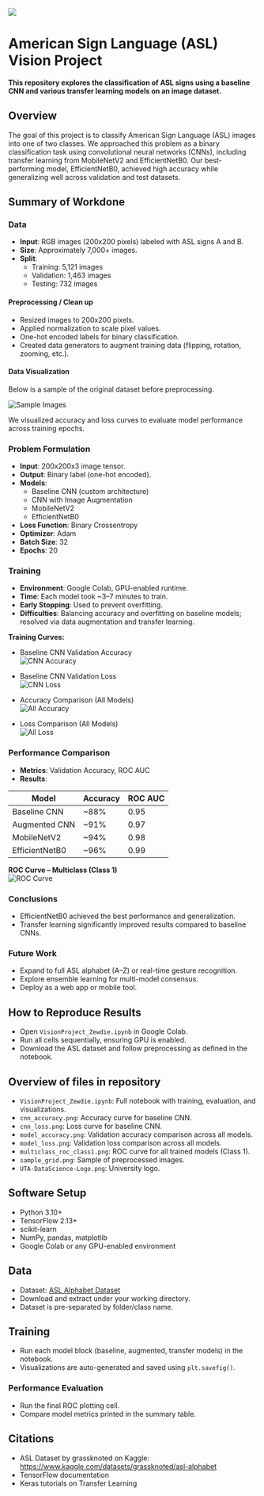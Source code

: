 ![](UTA-DataScience-Logo.png)

# American Sign Language (ASL) Vision Project

**This repository explores the classification of ASL signs using a baseline CNN and various transfer learning models on an image dataset.**

## Overview

The goal of this project is to classify American Sign Language (ASL) images into one of two classes. We approached this problem as a binary classification task using convolutional neural networks (CNNs), including transfer learning from MobileNetV2 and EfficientNetB0. Our best-performing model, EfficientNetB0, achieved high accuracy while generalizing well across validation and test datasets.

## Summary of Workdone

### Data

* **Input**: RGB images (200x200 pixels) labeled with ASL signs A and B.
* **Size**: Approximately 7,000+ images.
* **Split**:
  * Training: 5,121 images
  * Validation: 1,463 images
  * Testing: 732 images

#### Preprocessing / Clean up

* Resized images to 200x200 pixels.
* Applied normalization to scale pixel values.
* One-hot encoded labels for binary classification.
* Created data generators to augment training data (flipping, rotation, zooming, etc.).

#### Data Visualization

Below is a sample of the original dataset before preprocessing.

![Sample Images](sample_grid.png)

We visualized accuracy and loss curves to evaluate model performance across training epochs.

### Problem Formulation

* **Input**: 200x200x3 image tensor.
* **Output**: Binary label (one-hot encoded).
* **Models**:
  * Baseline CNN (custom architecture)
  * CNN with Image Augmentation
  * MobileNetV2
  * EfficientNetB0
* **Loss Function**: Binary Crossentropy
* **Optimizer**: Adam
* **Batch Size**: 32
* **Epochs**: 20

### Training

* **Environment**: Google Colab, GPU-enabled runtime.
* **Time**: Each model took ~3–7 minutes to train.
* **Early Stopping**: Used to prevent overfitting.
* **Difficulties**: Balancing accuracy and overfitting on baseline models; resolved via data augmentation and transfer learning.

**Training Curves:**

- Baseline CNN Validation Accuracy  
  ![CNN Accuracy](cnn_accuracy.png)

- Baseline CNN Validation Loss  
  ![CNN Loss](cnn_loss.png)

- Accuracy Comparison (All Models)  
  ![All Accuracy](model_accuracy.png)

- Loss Comparison (All Models)  
  ![All Loss](model_loss.png)

### Performance Comparison

* **Metrics**: Validation Accuracy, ROC AUC
* **Results**:

| Model          | Accuracy | ROC AUC |
|----------------|----------|---------|
| Baseline CNN   | ~88%     | 0.95    |
| Augmented CNN  | ~91%     | 0.97    |
| MobileNetV2    | ~94%     | 0.98    |
| EfficientNetB0 | ~96%     | 0.99    |

**ROC Curve – Multiclass (Class 1)**  
![ROC Curve](multiclass_roc_class1.png)

### Conclusions

* EfficientNetB0 achieved the best performance and generalization.
* Transfer learning significantly improved results compared to baseline CNNs.

### Future Work

* Expand to full ASL alphabet (A–Z) or real-time gesture recognition.
* Explore ensemble learning for multi-model consensus.
* Deploy as a web app or mobile tool.

## How to Reproduce Results

* Open `VisionProject_Zewdie.ipynb` in Google Colab.
* Run all cells sequentially, ensuring GPU is enabled.
* Download the ASL dataset and follow preprocessing as defined in the notebook.

## Overview of files in repository

* `VisionProject_Zewdie.ipynb`: Full notebook with training, evaluation, and visualizations.
* `cnn_accuracy.png`: Accuracy curve for baseline CNN.
* `cnn_loss.png`: Loss curve for baseline CNN.
* `model_accuracy.png`: Validation accuracy comparison across all models.
* `model_loss.png`: Validation loss comparison across all models.
* `multiclass_roc_class1.png`: ROC curve for all trained models (Class 1).
* `sample_grid.png`: Sample of preprocessed images.
* `UTA-DataScience-Logo.png`: University logo.

## Software Setup

* Python 3.10+
* TensorFlow 2.13+
* scikit-learn
* NumPy, pandas, matplotlib
* Google Colab or any GPU-enabled environment

## Data

* Dataset: [ASL Alphabet Dataset](https://www.kaggle.com/datasets/grassknoted/asl-alphabet)
* Download and extract under your working directory.
* Dataset is pre-separated by folder/class name.

## Training

* Run each model block (baseline, augmented, transfer models) in the notebook.
* Visualizations are auto-generated and saved using `plt.savefig()`.

### Performance Evaluation

* Run the final ROC plotting cell.
* Compare model metrics printed in the summary table.

## Citations

* ASL Dataset by grassknoted on Kaggle: https://www.kaggle.com/datasets/grassknoted/asl-alphabet
* TensorFlow documentation
* Keras tutorials on Transfer Learning
